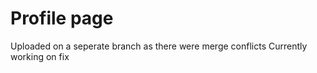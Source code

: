 # Profile page

Uploaded on a seperate branch as there were merge conflicts
Currently working on fix
